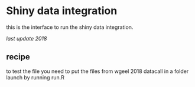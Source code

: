 # Shiny data integration


this is the interface to run the shiny data integration.

*last update 2018*

## recipe

to test the file you need to put the files from wgeel 2018 datacall in a folder
launch by running run.R



